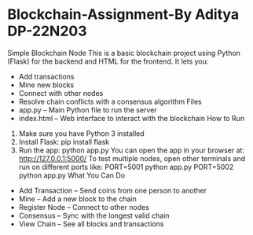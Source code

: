 # Blockchain-Assignment-By Aditya DP-22N203
Simple Blockchain Node
This is a basic blockchain project using Python (Flask) for the backend and HTML for the frontend. It lets you:
* Add transactions
* Mine new blocks
* Connect with other nodes
* Resolve chain conflicts with a consensus algorithm
Files
* app.py – Main Python file to run the server
* index.html – Web interface to interact with the blockchain
How to Run
1. Make sure you have Python 3 installed
2. Install Flask:
pip install flask
3. Run the app:
python app.py
You can open the app in your browser at: http://127.0.0.1:5000/
To test multiple nodes, open other terminals and run on different ports like:
PORT=5001 python app.py
PORT=5002 python app.py
What You Can Do
* Add Transaction – Send coins from one person to another
* Mine – Add a new block to the chain
* Register Node – Connect to other nodes
* Consensus – Sync with the longest valid chain
* View Chain – See all blocks and transactions
